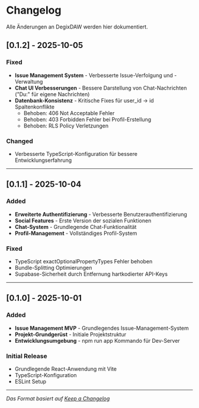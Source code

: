 # Changelog

Alle Änderungen an DegixDAW werden hier dokumentiert.

## [0.1.2] - 2025-10-05

### Fixed
- **Issue Management System** - Verbesserte Issue-Verfolgung und -Verwaltung
- **Chat UI Verbesserungen** - Bessere Darstellung von Chat-Nachrichten ("Du:" für eigene Nachrichten)
- **Datenbank-Konsistenz** - Kritische Fixes für user_id → id Spaltenkonflikte
  - Behoben: 406 Not Acceptable Fehler
  - Behoben: 403 Forbidden Fehler bei Profil-Erstellung
  - Behoben: RLS Policy Verletzungen

### Changed
- Verbesserte TypeScript-Konfiguration für bessere Entwicklungserfahrung

---

## [0.1.1] - 2025-10-04

### Added
- **Erweiterte Authentifizierung** - Verbesserte Benutzerauthentifizierung
- **Social Features** - Erste Version der sozialen Funktionen
- **Chat-System** - Grundlegende Chat-Funktionalität
- **Profil-Management** - Vollständiges Profil-System

### Fixed
- TypeScript exactOptionalPropertyTypes Fehler behoben
- Bundle-Splitting Optimierungen
- Supabase-Sicherheit durch Entfernung hartkodierter API-Keys

---

## [0.1.0] - 2025-10-01

### Added
- **Issue Management MVP** - Grundlegendes Issue-Management-System
- **Projekt-Grundgerüst** - Initiale Projektstruktur
- **Entwicklungsumgebung** - npm run app Kommando für Dev-Server

### Initial Release
- Grundlegende React-Anwendung mit Vite
- TypeScript-Konfiguration
- ESLint Setup

---

*Das Format basiert auf [Keep a Changelog](https://keepachangelog.com/en/1.0.0/)*
